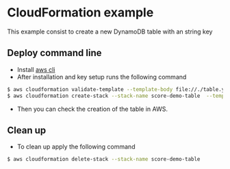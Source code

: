 # CloudFormation example

This example consist to create a new DynamoDB table with an string key

## Deploy command line
- Install [aws cli](https://docs.aws.amazon.com/cli/latest/userguide/installing.html)
- After installation and key setup runs the following command

```sh
$ aws cloudformation validate-template --template-body file://./table.yaml
$ aws cloudformation create-stack --stack-name score-demo-table  --template-body file://./table.yaml --parameters file://./parameters.json
```

- Then you can check the creation of the table in AWS.

## Clean up
- To clean up apply the following command

```sh
$ aws cloudformation delete-stack --stack-name score-demo-table
```
